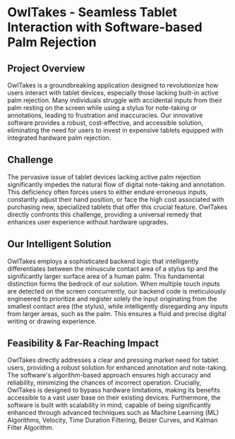 # OwlTakes - Seamless Tablet Interaction with Software-based Palm Rejection

## Project Overview

OwlTakes is a groundbreaking application designed to revolutionize how users interact with tablet devices, especially those lacking built-in active palm rejection. Many individuals struggle with accidental inputs from their palm resting on the screen while using a stylus for note-taking or annotations, leading to frustration and inaccuracies. Our innovative software provides a robust, cost-effective, and accessible solution, eliminating the need for users to invest in expensive tablets equipped with integrated hardware palm rejection.

## Challenge 

The pervasive issue of tablet devices lacking active palm rejection significantly impedes the natural flow of digital note-taking and annotation. This deficiency often forces users to either endure erroneous inputs, constantly adjust their hand position, or face the high cost associated with purchasing new, specialized tablets that offer this crucial feature. OwlTakes directly confronts this challenge, providing a universal remedy that enhances user experience without hardware upgrades.

## Our Intelligent Solution

OwlTakes employs a sophisticated backend logic that intelligently differentiates between the minuscule contact area of a stylus tip and the significantly larger surface area of a human palm. This fundamental distinction forms the bedrock of our solution. When multiple touch inputs are detected on the screen concurrently, our backend code is meticulously engineered to prioritize and register solely the input originating from the smallest contact area (the stylus), while intelligently disregarding any inputs from larger areas, such as the palm. This ensures a fluid and precise digital writing or drawing experience.

## Feasibility & Far-Reaching Impact

OwlTakes directly addresses a clear and pressing market need for tablet users, providing a robust solution for enhanced annotation and note-taking. The software's algorithm-based approach ensures high accuracy and reliability, minimizing the chances of incorrect operation. Crucially, OwlTakes is designed to bypass hardware limitations, making its benefits accessible to a vast user base on their existing devices. Furthermore, the software is built with scalability in mind, capable of being significantly enhanced through advanced techniques such as Machine Learning (ML) Algorithms, Velocity, Time Duration Filtering, Beizer Curves, and Kalman Filter Algorithm.
